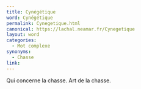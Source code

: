 ```yaml
---
title: Cynégétique
word: Cynégétique
permalink: Cynegetique.html
canonical: https://lachal.neamar.fr/Cynegetique
layout: word
categories:
  - Mot complexe
synonyms:
  - Chasse
link: 
---
```


Qui concerne la chasse. Art de la chasse.

